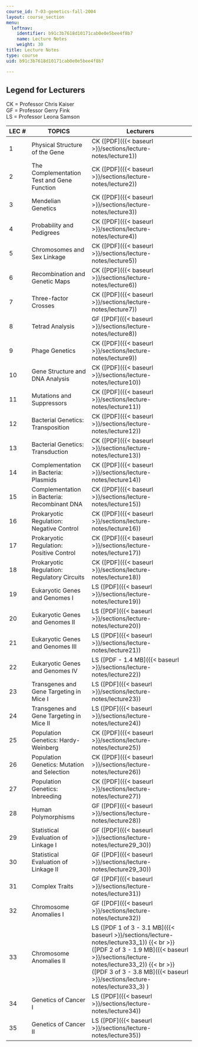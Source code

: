 ```yaml
---
course_id: 7-03-genetics-fall-2004
layout: course_section
menu:
  leftnav:
    identifier: b91c3b7618d10171cab0e0e5bee4f8b7
    name: Lecture Notes
    weight: 30
title: Lecture Notes
type: course
uid: b91c3b7618d10171cab0e0e5bee4f8b7

---
```


Legend for Lecturers
--------------------

CK = Professor Chris Kaiser  
GF = Professor Gerry Fink  
LS = Professor Leona Samson

| LEC # | TOPICS | Lecturers |
| --- | --- | --- |
| 1 | Physical Structure of the Gene | CK ([PDF]({{< baseurl >}}/sections/lecture-notes/lecture1)) |
| 2 | The Complementation Test and Gene Function | CK ([PDF]({{< baseurl >}}/sections/lecture-notes/lecture2)) |
| 3 | Mendelian Genetics | CK ([PDF]({{< baseurl >}}/sections/lecture-notes/lecture3)) |
| 4 | Probability and Pedigrees | CK ([PDF]({{< baseurl >}}/sections/lecture-notes/lecture4)) |
| 5 | Chromosomes and Sex Linkage | CK ([PDF]({{< baseurl >}}/sections/lecture-notes/lecture5)) |
| 6 | Recombination and Genetic Maps | CK ([PDF]({{< baseurl >}}/sections/lecture-notes/lecture6)) |
| 7 | Three-factor Crosses | CK ([PDF]({{< baseurl >}}/sections/lecture-notes/lecture7)) |
| 8 | Tetrad Analysis | GF ([PDF]({{< baseurl >}}/sections/lecture-notes/lecture8)) |
| 9 | Phage Genetics | CK ([PDF]({{< baseurl >}}/sections/lecture-notes/lecture9)) |
| 10 | Gene Structure and DNA Analysis | CK ([PDF]({{< baseurl >}}/sections/lecture-notes/lecture10)) |
| 11 | Mutations and Suppressors | CK ([PDF]({{< baseurl >}}/sections/lecture-notes/lecture11)) |
| 12 | Bacterial Genetics: Transposition | CK ([PDF]({{< baseurl >}}/sections/lecture-notes/lecture12)) |
| 13 | Bacterial Genetics: Transduction | CK ([PDF]({{< baseurl >}}/sections/lecture-notes/lecture13)) |
| 14 | Complementation in Bacteria: Plasmids | CK ([PDF]({{< baseurl >}}/sections/lecture-notes/lecture14)) |
| 15 | Complementation in Bacteria: Recombinant DNA | CK ([PDF]({{< baseurl >}}/sections/lecture-notes/lecture15)) |
| 16 | Prokaryotic Regulation: Negative Control | CK ([PDF]({{< baseurl >}}/sections/lecture-notes/lecture16)) |
| 17 | Prokaryotic Regulation: Positive Control | CK ([PDF]({{< baseurl >}}/sections/lecture-notes/lecture17)) |
| 18 | Prokaryotic Regulation: Regulatory Circuits | CK ([PDF]({{< baseurl >}}/sections/lecture-notes/lecture18)) |
| 19 | Eukaryotic Genes and Genomes I | LS ([PDF]({{< baseurl >}}/sections/lecture-notes/lecture19)) |
| 20 | Eukaryotic Genes and Genomes II | LS ([PDF]({{< baseurl >}}/sections/lecture-notes/lecture20)) |
| 21 | Eukaryotic Genes and Genomes III | LS ([PDF]({{< baseurl >}}/sections/lecture-notes/lecture21)) |
| 22 | Eukaryotic Genes and Genomes IV | LS ([PDF - 1.4 MB]({{< baseurl >}}/sections/lecture-notes/lecture22)) |
| 23 | Transgenes and Gene Targeting in Mice I | LS ([PDF]({{< baseurl >}}/sections/lecture-notes/lecture23)) |
| 24 | Transgenes and Gene Targeting in Mice II | LS ([PDF]({{< baseurl >}}/sections/lecture-notes/lecture24)) |
| 25 | Population Genetics: Hardy-Weinberg | CK ([PDF]({{< baseurl >}}/sections/lecture-notes/lecture25)) |
| 26 | Population Genetics: Mutation and Selection | CK ([PDF]({{< baseurl >}}/sections/lecture-notes/lecture26)) |
| 27 | Population Genetics: Inbreeding | CK ([PDF]({{< baseurl >}}/sections/lecture-notes/lecture27)) |
| 28 | Human Polymorphisms | GF ([PDF]({{< baseurl >}}/sections/lecture-notes/lecture28)) |
| 29 | Statistical Evaluation of Linkage I | GF ([PDF]({{< baseurl >}}/sections/lecture-notes/lecture29_30)) |
| 30 | Statistical Evaluation of Linkage II | GF ([PDF]({{< baseurl >}}/sections/lecture-notes/lecture29_30)) |
| 31 | Complex Traits | GF ([PDF]({{< baseurl >}}/sections/lecture-notes/lecture31)) |
| 32 | Chromosome Anomalies I | GF ([PDF]({{< baseurl >}}/sections/lecture-notes/lecture32)) |
| 33 | Chromosome Anomalies II | LS ([PDF 1 of 3 - 3.1 MB]({{< baseurl >}}/sections/lecture-notes/lecture33_1))  {{< br >}}([PDF 2 of 3 - 1.9 MB]({{< baseurl >}}/sections/lecture-notes/lecture33_2))  {{< br >}}([PDF 3 of 3 - 3.8 MB]({{< baseurl >}}/sections/lecture-notes/lecture33_3) ) |
| 34 | Genetics of Cancer I | LS ([PDF]({{< baseurl >}}/sections/lecture-notes/lecture34)) |
| 35 | Genetics of Cancer II | LS ([PDF]({{< baseurl >}}/sections/lecture-notes/lecture35))